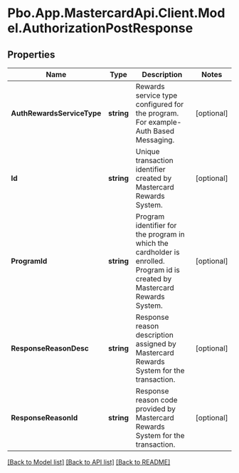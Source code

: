 # Pbo.App.MastercardApi.Client.Model.AuthorizationPostResponse
## Properties

Name | Type | Description | Notes
------------ | ------------- | ------------- | -------------
**AuthRewardsServiceType** | **string** | Rewards service type configured for the program. For example- Auth Based Messaging. | [optional] 
**Id** | **string** | Unique transaction identifier created by Mastercard Rewards System. | [optional] 
**ProgramId** | **string** | Program identifier for the program in which the cardholder is enrolled. Program id is created by Mastercard Rewards System. | [optional] 
**ResponseReasonDesc** | **string** | Response reason description assigned by Mastercard Rewards System for the transaction. | [optional] 
**ResponseReasonId** | **string** | Response reason code provided by Mastercard Rewards System for the transaction. | [optional] 

[[Back to Model list]](../README.md#documentation-for-models) [[Back to API list]](../README.md#documentation-for-api-endpoints) [[Back to README]](../README.md)

